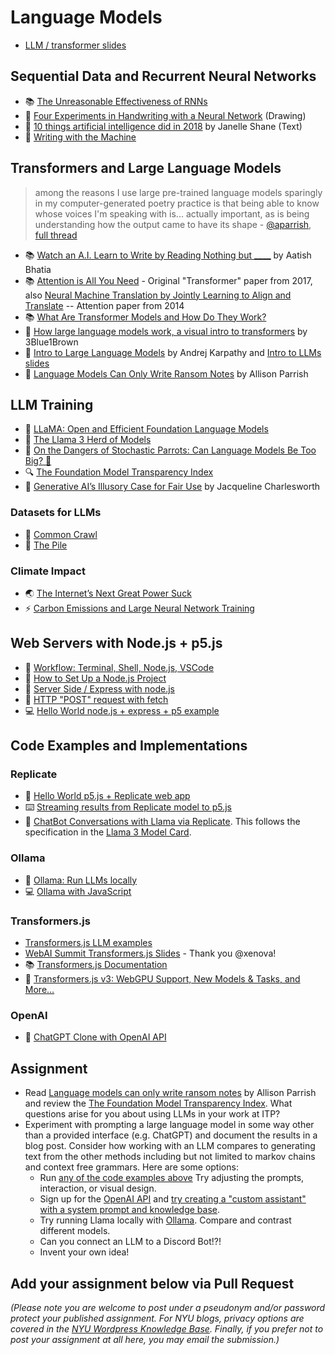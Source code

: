 # Language Models

- [LLM / transformer slides](https://docs.google.com/presentation/d/1uGS4w_UumzQAoq03S-sc9Nn7_hBaRNbQJf1G2SNXooU/edit?usp=sharing)

## Sequential Data and Recurrent Neural Networks

- 📚 [The Unreasonable Effectiveness of RNNs](http://karpathy.github.io/2015/05/21/rnn-effectiveness/)
- 🎨 [Four Experiments in Handwriting with a Neural Network](https://distill.pub/2016/handwriting/) (Drawing)
- 📖 [10 things artificial intelligence did in 2018](http://aiweirdness.com/post/181621835642/10-things-artificial-intelligence-did-in-2018) by Janelle Shane (Text)
- 📖 [Writing with the Machine](https://www.robinsloan.com/notes/writing-with-the-machine/)

## Transformers and Large Language Models

> among the reasons I use large pre-trained language models sparingly in my computer-generated poetry practice is that being able to know whose voices I'm speaking with is... actually important, as is being understanding how the output came to have its shape - [@aparrish](https://twitter.com/aparrish/), [full thread](https://twitter.com/aparrish/status/1286808606466244608)

- 📚 [Watch an A.I. Learn to Write by Reading Nothing but **\_\_\_\_**](https://www.nytimes.com/interactive/2023/04/26/upshot/gpt-from-scratch.html) by Aatish Bhatia
- 📚 [Attention is All You Need](https://arxiv.org/abs/1706.03762) - Original "Transformer" paper from 2017, also [Neural Machine Translation by Jointly Learning to Align and Translate](https://arxiv.org/abs/1409.0473) -- Attention paper from 2014
- 📚 [What Are Transformer Models and How Do They Work?](https://docs.cohere.com/docs/transformer-models)
- 🎥 [How large language models work, a visual intro to transformers](https://youtu.be/wjZofJX0v4M) by 3Blue1Brown
- 🎥 [Intro to Large Language Models](https://youtu.be/zjkBMFhNj_g) by Andrej Karpathy and [Intro to LLMs slides](https://drive.google.com/file/d/1pxx_ZI7O-Nwl7ZLNk5hI3WzAsTLwvNU7/view)
- 📖 [Language Models Can Only Write Ransom Notes](https://posts.decontextualize.com/language-models-ransom-notes/) by Allison Parrish

## LLM Training

- 🦙 [LLaMA: Open and Efficient Foundation Language Models](https://arxiv.org/pdf/2302.13971.pdf)
- 🦙 [The Llama 3 Herd of Models](https://arxiv.org/pdf/2407.21783)
- 🦜 [On the Dangers of Stochastic Parrots: Can Language Models Be Too Big? 🦜](https://dl.acm.org/doi/10.1145/3442188.3445922)
- 🔍 [The Foundation Model Transparency Index](https://crfm.stanford.edu/fmti/May-2024/index.html)
- 📖 [Generative AI’s Illusory Case for Fair Use](https://papers.ssrn.com/sol3/papers.cfm?abstract_id=4924997) by Jacqueline Charlesworth

### Datasets for LLMs

- 🔢 [Common Crawl](https://commoncrawl.org/)
- 🔢 [The Pile](https://pile.eleuther.ai/)

### Climate Impact

- 🌏 [The Internet’s Next Great Power Suck](https://www.theatlantic.com/technology/archive/2023/08/ai-carbon-emissions-data-centers/675094/)
- ⚡️ [Carbon Emissions and Large Neural Network Training ](https://arxiv.org/ftp/arxiv/papers/2104/2104.10350.pdf)

## Web Servers with Node.js + p5.js

- 🎥 [Workflow: Terminal, Shell, Node.js, VSCode](https://thecodingtrain.com/tracks/discord-bots/discord/2023-workflow)
- 🎥 [How to Set Up a Node.js Project](https://thecodingtrain.com/tracks/discord-bots/discord/setup-node-project)
- 🎥 [Server Side / Express with node.js](https://thecodingtrain.com/tracks/data-and-apis-in-javascript/data/2-data-selfie-app/1-server-side-with-node-js)
- 🎥 [HTTP "POST" request with fetch](https://thecodingtrain.com/tracks/data-and-apis-in-javascript/data/2-data-selfie-app/3-http-post-request)
- 💻 [Hello World node.js + express + p5 example](https://github.com/Programming-from-A-to-Z/Simple-Express-p5.js)

## Code Examples and Implementations

### Replicate

- 🎨 [Hello World p5.js + Replicate web app](https://github.com/Programming-from-A-to-Z/Replicate-p5js)
- ⌨️ [Streaming results from Replicate model to p5.js](https://github.com/Programming-from-A-to-Z/Replicate-p5js-stream)
- 💬 [ChatBot Conversations with Llama via Replicate](https://github.com/Programming-from-A-to-Z/llama-chatbot-replicate). This follows the specification in the [Llama 3 Model Card](https://www.llama.com/docs/model-cards-and-prompt-formats/meta-llama-3/).

### Ollama

- 🦙 [Ollama: Run LLMs locally](https://ollama.ai/)
- 💻 [Ollama with JavaScript](https://github.com/Programming-from-A-to-Z/Ollama-Examples)

### Transformers.js

- [Transformers.js LLM examples](https://github.com/Programming-from-A-to-Z/transformers-js-examples)
- [WebAI Summit Transformers.js Slides](https://docs.google.com/presentation/d/1FTKmN9ZWyrBjQyp6-osPyvLzKiXqjqCSZvb0-FIqme0/edit?usp=sharing) - Thank you @xenova!
- 📚 [Transformers.js Documentation](https://huggingface.co/docs/transformers.js/)
- 📰 [Transformers.js v3: WebGPU Support, New Models & Tasks, and More…](https://huggingface.co/blog/transformersjs-v3)

### OpenAI

- 💬 [ChatGPT Clone with OpenAI API](https://github.com/Programming-from-A-to-Z/ChatGPT-clone)

## Assignment

- Read [Language models can only write ransom notes](https://posts.decontextualize.com/language-models-ransom-notes/) by Allison Parrish and review the [The Foundation Model Transparency Index](https://crfm.stanford.edu/fmti/May-2024/index.html). What questions arise for you about using LLMs in your work at ITP?
- Experiment with prompting a large language model in some way other than a provided interface (e.g. ChatGPT) and document the results in a blog post. Consider how working with an LLM compares to generating text from the other methods including but not limited to markov chains and context free grammars. Here are some options:
  - Run [any of the code examples above](#code-examples-and-implementations) Try adjusting the prompts, interaction, or visual design.
  - Sign up for the [OpenAI API](https://openai.com/blog/openai-api) and [try creating a "custom assistant" with a system prompt and knowledge base](https://platform.openai.com/assistants).
  - Try running Llama locally with [Ollama](https://ollama.ai/). Compare and contrast different models.
  - Can you connect an LLM to a Discord Bot!?!
  - Invent your own idea!

## Add your assignment below via Pull Request

_(Please note you are welcome to post under a pseudonym and/or password protect your published assignment. For NYU blogs, privacy options are covered in the [NYU Wordpress Knowledge Base](https://wp.nyu.edu/knowledge/). Finally, if you prefer not to post your assignment at all here, you may email the submission.)_
